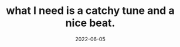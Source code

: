 ---
title: "what I need is a catchy tune and a nice beat."
date: 2022-06-05
tags:
  - Music
  - Fragment
---